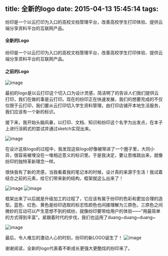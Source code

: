 title: 全新的logo
date: 2015-04-13 15:45:14
tags:
---

纷印是一个以云打印为入口的高校文档管理平台，改善高校学生打印体验、提供云端分享资料平台的互联网产品。

#### 全新的Logo
纷印是一个以云打印为入口的高校文档管理平台，改善高校学生打印体验、提供云端分享资料平台的互联网产品。

#### 之前的Logo

![image](http://i2.tietuku.com/044103b5926caa64.jpg)

最初的logo是以云打印这个切入口为设计灵感，简洁明了的告诉人们我们提供云打印，我们在做的事是云打印。现在的纷印正在快速发展，我们的想要完成的不仅仅限于云打印，我们要从云打印切入学生资料管理，由打印店铺开本地生活服务，我们应该有一个新的标识。

接下来，我开始头脑风暴，以打印、文档、知识和纷印这个名字为出发点，在本子上进行涂鸦式的尝试并通过sketch实现出来。

![image](http://i2.tietuku.com/1587e73d0f31b617.jpg)

在设计这些logo的过程中，我发现这些logo好像被带进了一个圈子里，大同小异，很容易被埋没在一堆相近意义的标识里。于是我决定，要让思维跳出来，就像纷印的独特革新理念一样。

很快我有了新的灵感，当我看着我的笔记本的时候，设计真的来源于生活！我试着结合之前的元素，给它们带来新的结构，框架就这么出来了！

![image](http://i2.tietuku.com/75790016b1b40777.jpg)
![image](http://i2.tietuku.com/6b067bcba105a3fa.jpg)


框架出来了以后就是升级加工的过程了，它应该有属于纷印的色彩和更加合理的造型。蓝色、红色、黄色是纷印选取的标志性颜色也间接理解为三原色，三原色之间微妙的互动可以产生意想不到的缤纷，就像纷印要带给用户的体验——“用最简单的方式得到丰富”。紧跟着时代的步伐，我们也运用了duang~duang~duang~

![image](http://i2.tietuku.com/85424c1a0af4d28f.jpg)

最后，令人难忘的激动人心的时刻，纷印的新LOGO诞生了！
![image](http://i2.tietuku.com/0c2722055bce1450.jpg)


谢谢阅读，全新的logo代表着不断成长更强大更酷炫的纷印来了。

